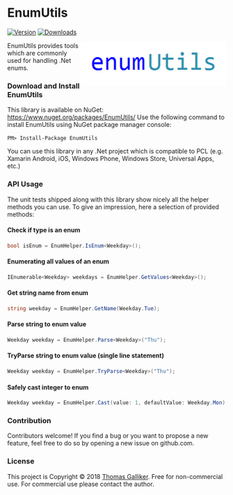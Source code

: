 # EnumUtils
[![Version](https://img.shields.io/nuget/v/EnumUtils.svg)](https://www.nuget.org/packages/EnumUtils)  [![Downloads](https://img.shields.io/nuget/dt/EnumUtils.svg)](https://www.nuget.org/packages/EnumUtils)

<img src="https://raw.githubusercontent.com/thomasgalliker/EnumUtils/master/EnumUtils.Logo/EnumUtilsLogo_rect.png" height="100" alt="EnumUtils" align="right">
EnumUtils provides tools which are commonly used for handling .Net enums.

### Download and Install EnumUtils
This library is available on NuGet: https://www.nuget.org/packages/EnumUtils/
Use the following command to install EnumUtils using NuGet package manager console:

    PM> Install-Package EnumUtils

You can use this library in any .Net project which is compatible to PCL (e.g. Xamarin Android, iOS, Windows Phone, Windows Store, Universal Apps, etc.)

### API Usage
The unit tests shipped along with this library show nicely all the helper methods you can use.
To give an impression, here a selection of provided methods:

#### Check if type is an enum
```C#
bool isEnum = EnumHelper.IsEnum<Weekday>();
```

#### Enumerating all values of an enum
```C#
IEnumerable<Weekday> weekdays = EnumHelper.GetValues<Weekday>();
```
#### Get string name from enum
```C#
string weekday = EnumHelper.GetName(Weekday.Tue);
```

#### Parse string to enum value
```C#
Weekday weekday = EnumHelper.Parse<Weekday>("Thu");
```

#### TryParse string to enum value (single line statement)
```C#
Weekday weekday = EnumHelper.TryParse<Weekday>("Thu");
```

#### Safely cast integer to enum
```C#
Weekday weekday = EnumHelper.Cast(value: 1, defaultValue: Weekday.Mon);
```
### Contribution
Contributors welcome! If you find a bug or you want to propose a new feature, feel free to do so by opening a new issue on github.com.

### License
This project is Copyright &copy; 2018 [Thomas Galliker](https://ch.linkedin.com/in/thomasgalliker). Free for non-commercial use. For commercial use please contact the author.
